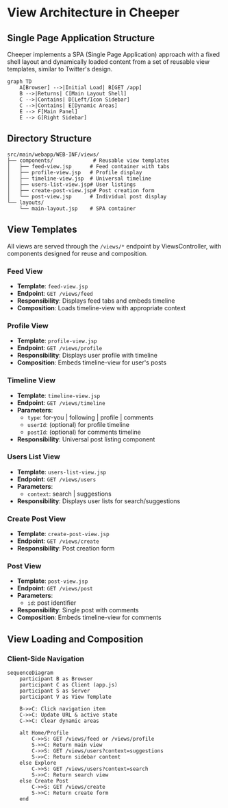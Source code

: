 # View Architecture in Cheeper

## Single Page Application Structure

Cheeper implements a SPA (Single Page Application) approach with a fixed shell layout and dynamically loaded content from a set of reusable view templates, similar to Twitter's design.

```mermaid
graph TD
    A[Browser] -->|Initial Load| B[GET /app]
    B -->|Returns| C[Main Layout Shell]
    C -->|Contains| D[Left/Icon Sidebar]
    C -->|Contains| E[Dynamic Areas]
    E --> F[Main Panel]
    E --> G[Right Sidebar]
```

## Directory Structure
```
src/main/webapp/WEB-INF/views/
├── components/             # Reusable view templates
│   ├── feed-view.jsp      # Feed container with tabs
│   ├── profile-view.jsp   # Profile display
│   ├── timeline-view.jsp  # Universal timeline
│   ├── users-list-view.jsp# User listings
│   ├── create-post-view.jsp# Post creation form
│   └── post-view.jsp      # Individual post display
└── layouts/
    └── main-layout.jsp    # SPA container
```

## View Templates

All views are served through the `/views/*` endpoint by ViewsController, with components designed for reuse and composition.

### Feed View
- **Template**: `feed-view.jsp`
- **Endpoint**: `GET /views/feed`
- **Responsibility**: Displays feed tabs and embeds timeline
- **Composition**: Loads timeline-view with appropriate context

### Profile View
- **Template**: `profile-view.jsp`
- **Endpoint**: `GET /views/profile`
- **Responsibility**: Displays user profile with timeline
- **Composition**: Embeds timeline-view for user's posts

### Timeline View
- **Template**: `timeline-view.jsp`
- **Endpoint**: `GET /views/timeline`
- **Parameters**:
  - `type`: for-you | following | profile | comments
  - `userId`: (optional) for profile timeline
  - `postId`: (optional) for comments timeline
- **Responsibility**: Universal post listing component

### Users List View
- **Template**: `users-list-view.jsp`
- **Endpoint**: `GET /views/users`
- **Parameters**: 
  - `context`: search | suggestions
- **Responsibility**: Displays user lists for search/suggestions

### Create Post View
- **Template**: `create-post-view.jsp`
- **Endpoint**: `GET /views/create`
- **Responsibility**: Post creation form

### Post View
- **Template**: `post-view.jsp`
- **Endpoint**: `GET /views/post`
- **Parameters**: 
  - `id`: post identifier
- **Responsibility**: Single post with comments
- **Composition**: Embeds timeline-view for comments

## View Loading and Composition

### Client-Side Navigation
```mermaid
sequenceDiagram
    participant B as Browser
    participant C as Client (app.js)
    participant S as Server
    participant V as View Template
    
    B->>C: Click navigation item
    C->>C: Update URL & active state
    C->>C: Clear dynamic areas
    
    alt Home/Profile
        C->>S: GET /views/feed or /views/profile
        S->>C: Return main view
        C->>S: GET /views/users?context=suggestions
        S->>C: Return sidebar content
    else Explore
        C->>S: GET /views/users?context=search
        S->>C: Return search view
    else Create Post
        C->>S: GET /views/create
        S->>C: Return create form
    end
```